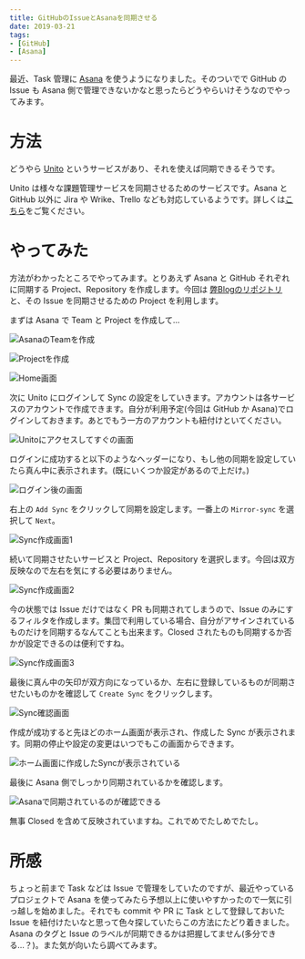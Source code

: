 ```yaml
---
title: GitHubのIssueとAsanaを同期させる
date: 2019-03-21
tags:
- [GitHub]
- [Asana]
---
```

最近、Task 管理に [Asana](https://asana.com/) を使うようになりました。そのついでで GitHub の Issue も Asana 側で管理できないかなと思ったらどうやらいけそうなのでやってみます。

# 方法
どうやら [Unito](https://unito.io/) というサービスがあり、それを使えば同期できるそうです。

Unito は様々な課題管理サービスを同期させるためのサービスです。Asana と GitHub 以外に Jira や Wrike、Trello なども対応しているようです。詳しくは[こちら](https://guide.unito.io/hc/en-us/articles/224549548-The-Basics)をご覧ください。

# やってみた
方法がわかったところでやってみます。とりあえず Asana と GitHub それぞれに同期する Project、Repository を作成します。今回は [弊Blogのリポジトリ](https://github.com/OldBigBuddha/Blog) と、その Issue を同期させるための Project を利用します。

まずは Asana で Team と Project を作成して…

![AsanaのTeamを作成](https://res.cloudinary.com/simpleisbest/image/upload/q_auto:good/v1553192150/GitHub%E3%81%AEIssue%E3%81%A8Asana%E3%82%92%E5%90%8C%E6%9C%9F%E3%81%95%E3%81%9B%E3%82%8B/Create-Asana-Team.webp)

![Projectを作成](https://res.cloudinary.com/simpleisbest/image/upload/q_auto:good/v1553192314/GitHub%E3%81%AEIssue%E3%81%A8Asana%E3%82%92%E5%90%8C%E6%9C%9F%E3%81%95%E3%81%9B%E3%82%8B/Create-Asana-Project.webp)

![Home画面](https://res.cloudinary.com/simpleisbest/image/upload/c_scale,q_auto:good,w_800/v1553192354/GitHub%E3%81%AEIssue%E3%81%A8Asana%E3%82%92%E5%90%8C%E6%9C%9F%E3%81%95%E3%81%9B%E3%82%8B/Asana-Project-Home.webp)

次に Unito にログインして Sync の設定をしていきます。アカウントは各サービスのアカウントで作成できます。自分が利用予定(今回は GitHub か Asana)でログインしておきます。あとでもう一方のアカウントも紐付けといてください。

![Unitoにアクセスしてすぐの画面](https://res.cloudinary.com/simpleisbest/image/upload/c_scale,q_auto:good,w_800/v1553193168/GitHub%E3%81%AEIssue%E3%81%A8Asana%E3%82%92%E5%90%8C%E6%9C%9F%E3%81%95%E3%81%9B%E3%82%8B/Unito-Home.webp)

ログインに成功すると以下のようなヘッダーになり、もし他の同期を設定していたら真ん中に表示されます。(既にいくつか設定があるので上だけ。)

![ログイン後の画面](https://res.cloudinary.com/simpleisbest/image/upload/c_scale,q_auto:good,w_800/v1553193217/GitHub%E3%81%AEIssue%E3%81%A8Asana%E3%82%92%E5%90%8C%E6%9C%9F%E3%81%95%E3%81%9B%E3%82%8B/Unito-Logined.webp)

右上の `Add Sync` をクリックして同期を設定します。一番上の `Mirror-sync` を選択して `Next`。

![Sync作成画面1](https://res.cloudinary.com/simpleisbest/image/upload/c_scale,q_auto:good,w_800/v1553193279/GitHub%E3%81%AEIssue%E3%81%A8Asana%E3%82%92%E5%90%8C%E6%9C%9F%E3%81%95%E3%81%9B%E3%82%8B/Unito-Create-1.webp)

続いて同期させたいサービスと Project、Repository を選択します。今回は双方反映なので左右を気にする必要はありません。

![Sync作成画面2](https://res.cloudinary.com/simpleisbest/image/upload/c_scale,q_auto:good,w_800/v1553194389/GitHub%E3%81%AEIssue%E3%81%A8Asana%E3%82%92%E5%90%8C%E6%9C%9F%E3%81%95%E3%81%9B%E3%82%8B/Unito-Create-2.webp)

今の状態では Issue だけではなく PR も同期されてしまうので、Issue のみにするフィルタを作成します。集団で利用している場合、自分がアサインされているものだけを同期するなんてことも出来ます。Closed されたものも同期するか否かが設定できるのは便利ですね。

![Sync作成画面3](https://res.cloudinary.com/simpleisbest/image/upload/c_scale,q_auto:good,w_800/v1553193352/GitHub%E3%81%AEIssue%E3%81%A8Asana%E3%82%92%E5%90%8C%E6%9C%9F%E3%81%95%E3%81%9B%E3%82%8B/Unito-Create-3.webp)

最後に真ん中の矢印が双方向になっているか、左右に登録しているものが同期させたいものかを確認して `Create Sync` をクリックします。

![Sync確認画面](https://res.cloudinary.com/simpleisbest/image/upload/c_scale,q_auto:good,w_800/v1553193431/GitHub%E3%81%AEIssue%E3%81%A8Asana%E3%82%92%E5%90%8C%E6%9C%9F%E3%81%95%E3%81%9B%E3%82%8B/Unito-Create-last.webp)

作成が成功すると先ほどのホーム画面が表示され、作成した Sync が表示されます。同期の停止や設定の変更はいつでもこの画面からできます。

![ホーム画面に作成したSyncが表示されている](https://res.cloudinary.com/simpleisbest/image/upload/c_scale,q_auto:good,w_800/v1553193480/GitHub%E3%81%AEIssue%E3%81%A8Asana%E3%82%92%E5%90%8C%E6%9C%9F%E3%81%95%E3%81%9B%E3%82%8B/Unito-check-sync.webp)

最後に Asana 側でしっかり同期されているかを確認します。

![Asanaで同期されているのが確認できる](https://res.cloudinary.com/simpleisbest/image/upload/q_auto:good/v1553193528/GitHub%E3%81%AEIssue%E3%81%A8Asana%E3%82%92%E5%90%8C%E6%9C%9F%E3%81%95%E3%81%9B%E3%82%8B/Asana-sync-issues.webp)

無事 Closed を含めて反映されていますね。これでめでたしめでたし。

# 所感
ちょっと前まで Task などは Issue で管理をしていたのですが、最近やっているプロジェクトで Asana を使ってみたら予想以上に使いやすかったので一気に引っ越しを始めました。それでも commit や PR に Task として登録しておいた Issue を紐付けたいなと思って色々探していたらこの方法にたどり着きました。Asana のタグと Issue のラベルが同期できるかは把握してません(多分できる…？)。また気が向いたら調べてみます。
